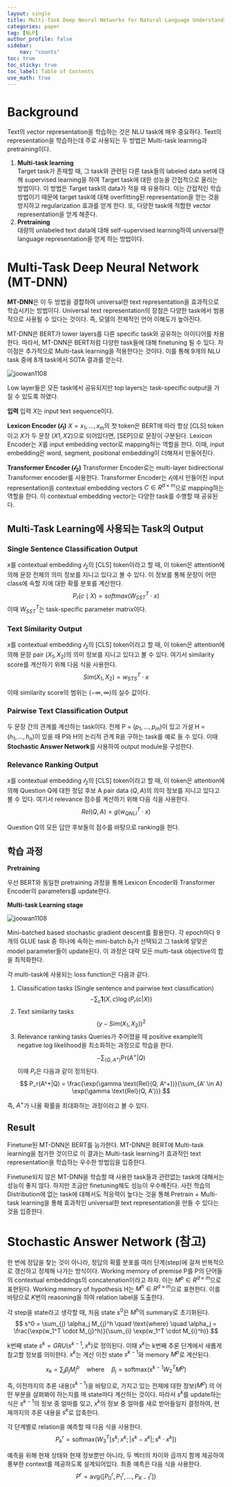 ```yaml
---
layout: single
title: Multi-Task Deep Neural Networks for Natural Language Understanding 리뷰
categories: paper
tag: [NLP]
author_profile: false
sidebar:
    nav: "counts"
toc: true
toc_sticky: true
toc_label: Table of Contents
use_math: true
---  
```


# Background  
  
Text의 vector representation을 학습하는 것은 NLU task에 매우 중요하다. Text의 representation을 학습하는데 주로 사용되는 두 방법은 Multi-task learning과 pretraining이다.  
  
1. **Multi-task learning**  
Target task가 존재할 때, 그 task와 관련된 다른 task들의 labeled data set에 대해 supervised learning을 하여 Target task에 대한 성능을 간접적으로 올리는 방법이다. 이 방법은 Target task의 data가 적을 때 유용하다. 이는 간접적인 학습 방법이기 때문에 target task에 대해 overfitting된 representation을 얻는 것을 방지하고 regularization 효과를 얻게 한다. 또, 다양한 task에 적합한 vector representation을 얻게 해준다.  
2. **Pretraining**  
대량의 unlabeled text data에 대해 self-supervised learning하여 universal한 language representation을 얻게 하는 방법이다.  
  
  
# Multi-Task Deep Neural Network (MT-DNN)  
**MT-DNN**은 이 두 방법을 결합하여 universal한 text representation을 효과적으로 학습시키는 방법이다. Universal text representation의 장점은 다양한 task에서 범용적으로 사용될 수 있다는 것이다. 즉, 모델의 전체적인 언어 이해도가 높아진다.  
  
MT-DNN은 BERT가 lower layers를 다른 specific task와 공유하는 아이디어를 차용한다. 따라서, MT-DNN은 BERT처럼 다양한 task들에 대해 finetuning 될 수 있다. 차이점은 추가적으로 Multi-task learning을 적용한다는 것이다. 이를 통해 9개의 NLU task 중에 8개 task에서 SOTA 결과를 얻는다.  
  
![joowan1108]({{site.url}}/images/papers/mtdnn/mtdnn.PNG)  
  
Low layer들은 모든 task에서 공유되지만 top layers는 task-specific output을 가질 수 있도록 하였다.  
  
**입력**
입력 $X$는 input text sequence이다.  

**Lexicon Encoder ($\mathcal {l_1}$)**
$X = {x_1, ..., x_m}$의 첫 token은 BERT에 따라 항상 [CLS] token이고 $X$가 두 문장 ($X1, X2$)으로 되어있다면, [SEP]으로 문장이 구분된다. Lexicon Encoder는 $X$를 input embedding vector로 mapping하는 역할을 한다. 이때, input embedding은 word, segment, positional embedding이 더해져서 만들어진다.

**Transformer Encoder ($\mathcal {l_2}$)**
Transformer Encoder로는 multi-layer bidirectional Transformer encoder를 사용한다. Transformer Encoder는 $\mathcal {l_1}$에서 만들어진 input representation을 contextual embedding vectors $C \in R^{d \times m}$으로 mapping하는 역할을 한다. 이 contextual embedding vector는 다양한 task를 수행할 때 공유된다. 

## Multi-Task Learning에 사용되는 Task의 Output

### Single Sentence Classification Output

x를 contextual embedding $\mathcal {l_2}$의 [CLS] token이라고 할 때, 이 token은 attention에 의해 문장 전체의 의미 정보를 지니고 있다고 볼 수 있다. 이 정보를 통해 문장이 어떤 class에 속할 지에 대한 확률 분포를 계산한다.
$$
P_r(c \mid X) = softmax(W_{SST}^T \cdot x)
$$ 
이때 $W_{SST}^T$는 task-specific parameter matrix이다.

### Text Similarity Output

x를 contextual embedding $\mathcal {l_2}$의 [CLS] token이라고 할 때, 이 token은 attention에 의해 문장 pair ($X_1, X_2$)의 의미 정보를 지니고 있다고 볼 수 있다. 여기서 similarity score를 계산하기 위해 다음 식을 사용한다. 
$$
Sim(X_1, X_2) = w_{STS}^T \cdot x
$$

이때 similarity score의 범위는 $(-\infty , \infty)$의 실수 값이다.
 
 ### Pairwise Text Classification Output
 두 문장 간의 관계를 계산하는 task이다. 전제 P = ($p_1, ... , p_m$)이 있고 가설 H = ($h_1, ... , h_n$)이 있을 때 P와 H의 논리적 관계 R을 구하는 task를 예로 들 수 있다. 이때 **Stochastic Answer Network**를 사용하여 output module을 구성한다.  

### Relevance Ranking Output
x를 contextual embedding $\mathcal {l_2}$의 [CLS] token이라고 할 때, 이 token은 attention에 의해 Question Q에 대한 정답 후보 A pair data  ($Q, A$)의 의미 정보를 지니고 있다고 볼 수 있다. 여기서 relevance 점수를 계산하기 위해 다음 식을 사용한다.
$$
Rel(Q, A) = g(w_{QNLI}^T \cdot x)
$$

Question Q의 모든 답안 후보들의 점수를 바탕으로 ranking을 한다.


## 학습 과정
**Pretraining**

우선 BERT와 동일한 pretraining 과정을 통해 Lexicon Encoder와 Transformer Encoder의 parameters를 update한다. 

**Multi-task Learning stage**

![joowan1108]({{site.url}}/images/papers/mtdnn/train.PNG)  

Mini-batched based stochastic gradient descent를 활용한다. 각 epoch마다 9개의 GLUE task 중 하나에 속하는 mini-batch $b_t$가 선택되고 그 task에 알맞은 model parameter들이 update된다. 이 과정은 대략 모든 multi-task objective의 합을 최적화한다. 

각 multi-task에 사용되는 loss function은 다음과 같다.
1. Classification tasks (Single sentence and pairwise text classification)
$$
-\sum_{c} \mathbf{1} (X, c) \log(P_r(c|X))
$$
2. Text similarity tasks
$$
(y - Sim(X_1, X_2))^2
$$
3. Relevance ranking tasks
Queries가 주어졌을 때 positive example의 negative log likelihood을 최소화하는 과정으로 학습을 한다.
$$
-\sum_{(Q, A^+)} \text{Pr}(A^+|Q)
$$
이때 $P_r$은 다음과 같이 정의된다.
$$
P_r(A^+|Q) = \frac{\exp(\gamma \text{Rel}(Q, A^+))}{\sum_{A' \in A} \exp(\gamma \text{Rel}(Q, A'))}
$$

즉, $A^+$가 나올 확률을 최대화하는 과정이라고 볼 수 있다.


## Result
Finetune된 MT-DNN은 BERT를 능가한다. MT-DNN은 BERT에 Multi-task learning을 첨가한 것이므로 이 결과는  Multi-task learning가 효과적인 text representation을 학습하는 우수한 방법임을 입증한다.

Finetune되지 않은 MT-DNN을 학습할 때 사용한 task들과 관련없는 task에 대해서는 성능이 좋지 않다. 하지만 조금만 finetuning해도 성능이 우수해진다. 사전 학습의 Distribution에 없는 task에 대해서도 적응력이 높다는 것을 통해 Pretrain + Multi-task learning을 통해 효과적인 universal한 text representation을 만들 수 있다는 것을 입증한다.





 # Stochastic Answer Network (참고)
한 번에 정답을 찾는 것이 아니라, 정답의 확률 분포를 여러 단계(step)에 걸쳐 반복적으로 갱신하고 정제해 나가는 방식이다. Working memory of premise P를 P의 단어들의 contextual embeddings의 concatenation이라고 하자. 이는 $M^p \in R^{d \times m}$으로 표현된다. Working memory of hypothesis H는 $M^h \in R^{d \times m}$으로 표현한다. 이를 바탕으로 $K$번의 reasoning을 하여 relation label을 도출한다. 

각 step을 state라고 생각할 때, 처음 state $s^0$은 $M^h$의 summary로 초기화된다.
$$
s^0 = \sum_{j} \alpha_j M_{j}^h \quad \text{where} \quad \alpha_j = \frac{\exp(w_1^T \cdot M_{j}^h)}{\sum_{i} \exp(w_1^T \cdot M_{i}^h)}
$$

k번째 state $s^k = GRU(s^{k-1}, x^k)$로 정의된다. 이때 $x^k$는 k번째 추론 단계에서 새롭게 참고할 정보를 의미한다. $x^k$는 계산 이전 state $s^{k-1}$와 memory $M^p$로 계산된다. 

$$
x_k = \sum_{j} \beta_j M_j^p \quad \text{where} \quad \beta_j = \text{softmax}(s^{k-1} W_2^T M^p)
$$

즉, 이전까지의 추론 내용($s^{k-1}$)을 바탕으로, 가지고 있는 전제에 대한 정보($M^p$) 의 어떤 부분을 살펴봐야 하는지를 매 state마다 계산하는 것이다. 따라서 $s^k$를 update하는 식은 $s^{k-1}$의 정보 중 얼마를 잊고, $x^k$의 정보 중 얼마를 새로 받아들일지 결정하여, 현재까지의 추론 내용을 $s^k$로 압축한다. 

각 단계별로 relation을 예측할 때 다음 식을 사용한다.
$$
P_k^r = \text{softmax}(W_3^T [s^k; x^k; |s^k - x^k|; s^k \cdot x^k])
$$

예측을 위해 현재 상태와 현재 정보뿐만 아니라, 두 벡터의 차이와 곱까지 함께 제공하여 풍부한 context를 제공하도록 설계되어있다. 
최종 예측은 다음 식을 사용한다.
$$P^r = \text{avg}([P_0^r, P_1^r, ..., P_{K-1}^r])$$


  
 
